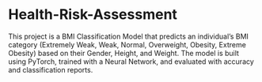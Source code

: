 # Health-Risk-Assessment
This project is a BMI Classification Model that predicts an individual’s BMI category (Extremely Weak, Weak, Normal, Overweight, Obesity, Extreme Obesity) based on their Gender, Height, and Weight. The model is built using PyTorch, trained with a Neural Network, and evaluated with accuracy and classification reports. 
